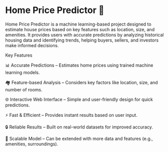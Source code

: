 #  Home Price Predictor 🏡

Home Price Predictor is a machine learning-based project designed to estimate house prices based on key features such as location, size, and amenities. It provides users with accurate predictions by analyzing historical housing data and identifying trends, helping buyers, sellers, and investors make informed decisions.

Key Features

📊 Accurate Predictions – Estimates home prices using trained machine learning models.

🏘 Feature-based Analysis – Considers key factors like location, size, and number of rooms.

🌐 Interactive Web Interface – Simple and user-friendly design for quick predictions.

⚡ Fast & Efficient – Provides instant results based on user input.

🔒 Reliable Results – Built on real-world datasets for improved accuracy.

🚀 Scalable Model – Can be extended with more data and features (e.g., amenities, surroundings).

